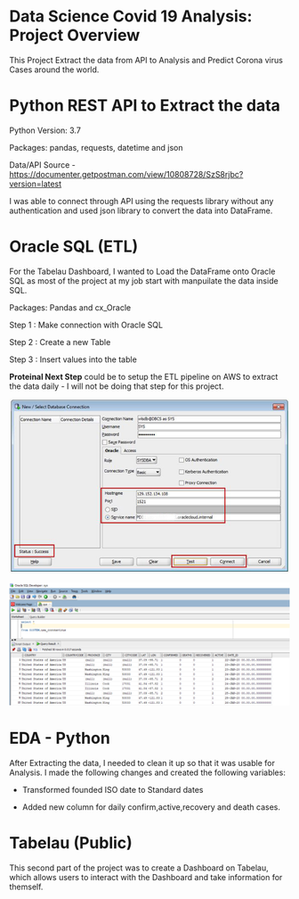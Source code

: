 # Data Science Covid 19 Analysis: Project Overview
This Project Extract the data from API to Analysis and Predict Corona virus Cases around the world.

# Python REST API to Extract the data 

Python Version: 3.7

Packages: pandas, requests, datetime and json

Data/API Source -  https://documenter.getpostman.com/view/10808728/SzS8rjbc?version=latest

I was able to connect through API using the requests library without any authentication and used json library to convert the data into DataFrame. 

# Oracle SQL (ETL)

For the Tabelau Dashboard, I wanted to Load the DataFrame onto Oracle SQL as most of the project at my job start with manpuilate the data inside SQL.

Packages: Pandas and cx_Oracle

Step 1 : Make connection with Oracle SQL

Step 2 : Create a new Table

Step 3 : Insert values into the table

**Proteinal Next Step** could be to setup the ETL pipeline on AWS to extract the data daily - I will not be doing that step for this project.

![](image/Setup_oracle.PNG)

![](image/SQL_Table.PNG)


# EDA - Python

After Extracting the data, I needed to clean it up so that it was usable for Analysis. I made the following changes and created the following variables:

- Transformed founded ISO date to Standard dates 

- Added new column for daily confirm,active,recovery and death cases. 



# Tabelau (Public)

This second part of the project was to create a Dashboard on Tabelau, which allows users to interact with the Dashboard and take information for themself.





